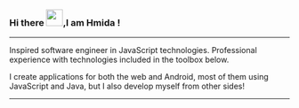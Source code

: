 ### Hi there <img src="https://raw.githubusercontent.com/MartinHeinz/MartinHeinz/master/wave.gif" width="30px">,I am Hmida !

<hr></hr>



Inspired software engineer in JavaScript technologies. Professional experience with technologies included in the toolbox below.

I create applications for both the web and Android, most of them using JavaScript and Java, but I also develop myself from other sides!

<hr></hr>

<!--
**Hmida71/Hmida71** is a ✨ _special_ ✨ repository because its `README.md` (this file) appears on your GitHub profile.

Here are some ideas to get you started:

- 🔭 I’m currently working on ...
- 🌱 I’m currently learning ...
- 👯 I’m looking to collaborate on ...
- 🤔 I’m looking for help with ...
- 💬 Ask me about ...
- 📫 How to reach me: ...
- 😄 Pronouns: ...
- ⚡ Fun fact: ...
-->
